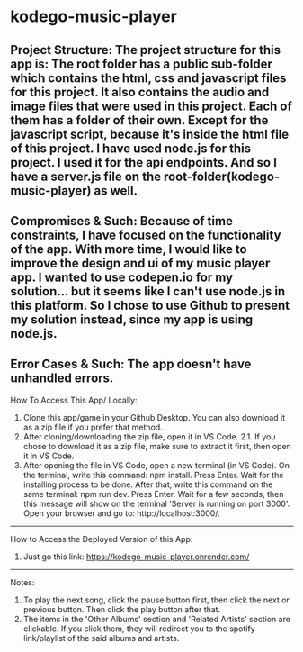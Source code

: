 # kodego-music-player
Project Structure:
The project structure for this app is:
The root folder has a public sub-folder which contains the html, css and javascript files for this project. It also contains the audio and image files that were used in this project. Each of them has a folder of their own. Except for the javascript script, because it's inside the html file of this project. I have used node.js for this project. I used it for the api endpoints. And so I have a server.js file on the root-folder(kodego-music-player) as well.
---
Compromises & Such:
Because of time constraints, I have focused on the functionality of the app. With more time, I would like to improve the design and ui of my music player app. I wanted to use codepen.io for my solution... but it seems like I can't use node.js in this platform. So I chose to use Github to present my solution instead, since my app is using node.js.
---
Error Cases & Such:
The app doesn't have unhandled errors.
---
How To Access This App/ Locally:
1. Clone this app/game in your Github Desktop. You can also download it as a zip file if you prefer that method.
2. After cloning/downloading the zip file, open it in VS Code.
2.1. If you chose to download it as a zip file, make sure to extract it first, then open it in VS Code.
3. After opening the file in VS Code, open a new terminal (in VS Code). On the terminal, write this command: npm install. Press Enter. Wait for the installing process to be done. After that, write this command on the same terminal: npm run dev. Press Enter. Wait for a few seconds, then this message will show on the terminal 'Server is running on port 3000'. Open your browser and go to: http://localhost:3000/.
---
How to Access the Deployed Version of this App:
1. Just go this link: https://kodego-music-player.onrender.com/
---
Notes:
1. To play the next song, click the pause button first, then click the next or previous button. Then click the play button after that.
2. The items in the 'Other Albums' section and 'Related Artists' section are clickable. If you click them, they will redirect you to the spotify link/playlist of the said albums and artists.

